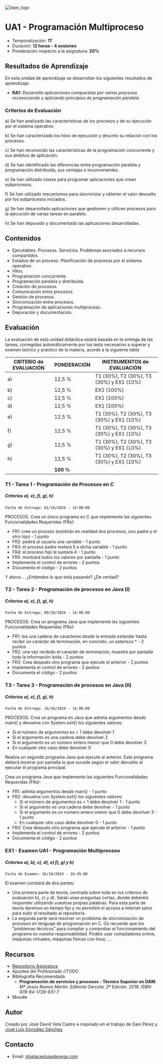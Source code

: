 ![lope_logo](https://www.ceslopedevega.com/wp-content/uploads/2020/03/pruebalogo.svg_.png)

# UA1 - Programación Multiproceso

- Temporalización: **1T**
- Duración: **12 horas - 4 sesiones**
- Ponderación respecto a la asignatura: **20%**

## Resultados de Aprendizaje

En esta unidad de aprendizaje se desarrollan los siguientes resultados de aprendizaje:

- **RA1:** *Desarrolla aplicaciones compuestas por varios procesos reconociendo y aplicando principios de programación paralela.*

### Criterios de Evaluación

a) Se han analizado las características de los procesos y de su ejecución por el sistema operativo.

b) Se han caracterizado los hilos de ejecución y descrito su relación con los procesos.

c) Se han reconocido las características de la programación concurrente y sus ámbitos de aplicación.

d) Se han identificado las diferencias entre programación paralela y programación distribuida, sus ventajas e inconvenientes.

e) Se han utilizado clases para programar aplicaciones que crean subprocesos.

f) Se han utilizado mecanismos para sincronizar y obtener el valor devuelto por los subprocesos iniciados.

g) Se han desarrollado aplicaciones que gestionen y utilicen procesos para la ejecución de varias tareas en paralelo.

h) Se han depurado y documentado las aplicaciones desarrolladas.

## Contenidos

* Ejecutables. Procesos. Servicios. Problemas asociados a recursos compartidos.
* Estados de un proceso. Planificación de procesos por el sistema operativo.
* Hilos.
* Programación concurrente.
* Programación paralela y distribuida.
* Creación de procesos.
* Comunicación entre procesos.
* Gestión de procesos.
* Sincronización entre procesos.
* Programación de aplicaciones multiproceso.
* Depuración y documentación.



## Evaluación

La evaluación de esta unidad didáctica estará basada en la entrega de las tareas, corregidas automáticamente por los tests necesarios a superar y examen teórico y práctico de la materia, acorde a la siguiente tabla

| CRITERIO de EVALUACIÓN | PONDERACIÓN | INSTRUMENTOS de EVALUACIÓN|
|------------------------|-------------|-------------|
| a)                     |12,5 %       | T1 (30%), T2 (30%), T3 (30%) y EX1 (10%) |
| b)                     |12,5 %       | EX1 (100%)  |
| c)                     |12,5 %       | EX1 (100%)  |
| d)                     |12,5 %       | EX1 (100%)  |
| e)                     |12,5 %       | T1 (30%), T2 (30%), T3 (30%) y EX1 (10%) |
| f)                     |12,5 %       | T1 (30%), T2 (30%), T3 (30%) y EX1 (10%) |
| g)                     |12,5 %       | T1 (30%), T2 (30%), T3 (30%) y EX1 (10%) |
| h)                     |12,5 %       | T1 (30%), T2 (30%), T3 (30%) y EX1 (10%) |
|                        |**100 %**    |             |



### **T1 - Tarea 1 - Programación de Procesos en C**
##### **Criterios a), e), f), g), h)**
```
Fecha de Entrega: 01/10/2024 - 14:00:00
```
PROCESOS. Crea un único programa en C que implemente las siguientes Funcionalidades Requeridas (FRs):
* FR1: cree un proceso (existirán en realidad dos procesos, uno padre y el otro hijo) - 1 punto
* FR2: pedirá al usuario una variable - 1 punto
* FR3: el proceso padre restará 5 a dicha variable - 1 punto
* FR4: el proceso hijo le sumará 4 - 1 punto
* FR5: mostrará todos los valores por pantalla - 1 punto
* Implementa el control de errores - 2 puntos
* Documenta el código - 2 puntos

Y ahora ... ¿Entiendes lo que está pasando? ¿De verdad?


### **T2 - Tarea 2 - Programación de procesos en Java (I)**
##### **Criterios a), e), f), g), h)**
```
Fecha de Entrega: 09/10/2024 - 14:00:00
```
PROCESOS. Crea un programa Java que implemente las siguientes Funcionalidades Requeridas (FRs):

* FR1: lea una cadena de caracteres desde la entrada estándar hasta recibir un carácter de terminación, en concreto, un asterisco * - 2 puntos
* FR2: una vez recibido el caracter de terminación, muestre por pantalla toda la información leída - 2 puntos
* FR3: Crea después otro programa que ejecute el anterior - 2 puntos
* Implementa el control de errores - 2 puntos
* Documenta el código - 2 puntos


### **T3 - Tarea 3 - Programación de procesos en Java (II)**
##### **Criterios a), e), f), g), h)**
```
Fecha de Entrega: 16/10/2024 - 14:00:00
```
PROCESOS. Crea un programa en Java que admita argumentos desde main() y devuelva con System.exit() los siguientes valores:

- Si el número de argumentos es < 1 debe devolver 1
- Si el argumento es una cadena debe devolver 2
- Si el argumento es un número entero menor que 0 debe devolver 3
- En cualquier otro caso debe devolver 0

Realiza un segundo programa Java que ejecute al anterior. Este programa deberá mostrar por pantalla lo que sucede según el valor devuelto al ejecutar el programa principal.

Crea un programa Java que implemente las siguientes Funcionalidades Requeridas (FRs):

* FR1: admita argumentos desde main() - 1 punto
* FR2: devuelva con System.exit() los siguientes valores:
  - Si el número de argumentos es < 1 debe devolver 1 - 1 punto
  - Si el argumento es una cadena debe devolver - 1 punto
  - Si el argumento es un número entero menor que 0 debe devolver 3 - 1 punto
  - En cualquier otro caso debe devolver 0  - 1 punto
* FR3: Crea después otro programa que ejecute el anterior - 1 punto
* Implementa el control de errores - 2 puntos
* Documenta el código - 2 puntos


### **EX1 - Examen UA1 - Programación Multiproceso**
##### **Criterios a), b), c), d), e) f), g) y h)**
```
Fecha de Examen: 16/10/2024 - 16:45:00
```
El examen constará de dos partes:
* Una primera parte de teoría, centrada sobre todo en los criterios de evaluación b), c) y d).  Serán unas preguntas cortas, donde deberéis responder utilizando vuestras propias palabras.  Para esta parte de teoría daremos un tiempo fijo y no permitiré el acceso a internet salvo para subir el resultado al repositorio.
* La segunda parte será resolver un problema de sincronización de procesos en lenguaje de programación en C.
Os recuerdo que los "problemas técnicos" para compilar y comprobar el funcionamiento del programa es vuestra responsabilidad.  Podéis usar compiladores online, máquinas virtuales, máquinas físicas con linux, ...

## Recursos

- [Repositorio Asignatura](https://github.com/i12vecaj/psp-24-25)
- Apuntes del Profesorado //TODO
- Bibliografía Recomendada
  - **Programación de servicios y procesos - Técnico Superior en DAM.** *Mª Jesús Ramos Martín. Editorial Garceta. 2ª Edición. 2018. ISBN: 978-84-1728-931-7.*
- Moodle

## Autor

Creado por José David Vela Castro e inspirado en el trabajo de Dani Pérez y [José Luis González Sánchez](https://github.com/joseluisgs/ProgServiciosProcesos-00-2021-2022)

## Contacto
- Email: [jdvelaceslopedevega.com](mailto:jdvela@ceslopedevega.com)
